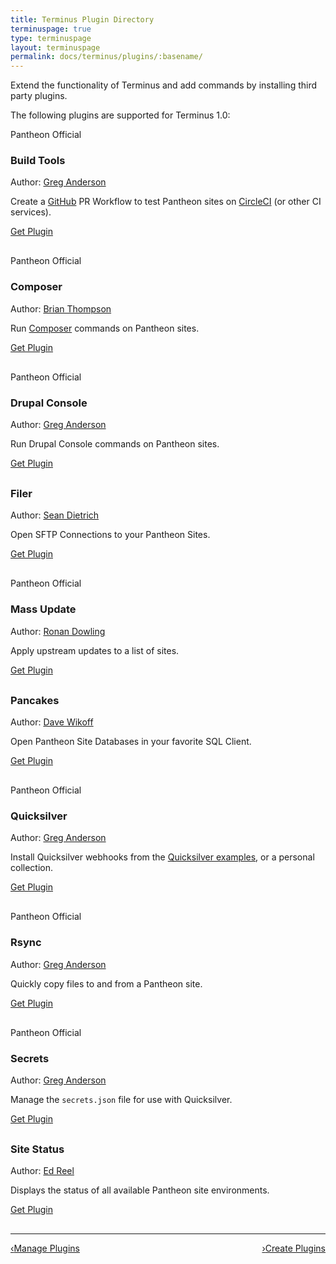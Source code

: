 ```yaml
---
title: Terminus Plugin Directory
terminuspage: true
type: terminuspage
layout: terminuspage
permalink: docs/terminus/plugins/:basename/
---
```

Extend the functionality of Terminus and add commands by installing third party plugins.

The following plugins are supported for Terminus 1.0:
<div class="row">
  <div style="margin-bottom:30px;" class="col-md-4">
    <div class="plugin-dir">
      <div class="pantheon-official">
        <div class="main-topic-info__plugin-image" style="background-image:url(/source/docs/assets/images/official-plugin.svg)"></div>
        <p>Pantheon Official</p>
      </div>
      <div class="terminus-plugin">
        <h3>Build Tools</h3>
          <p class="topic-info__description">Author: <a href="https://github.com/greg-1-anderson">Greg Anderson</a></p>
          <p class="topic-info__description">Create a <a href="https://github.com">GitHub</a> PR Workflow to test Pantheon sites on <a href="https://circleci.com/">CircleCI</a> (or other CI services).</p>
          <a href="https://github.com/pantheon-systems/terminus-build-tools-plugin" class="btn-primary btn get-plugin">Get Plugin</a>
      </div>
    </div>
  </div>
  <div style="margin-bottom:30px;" class="col-md-4">
    <div class="plugin-dir">
      <div class="pantheon-official">
        <div class="main-topic-info__plugin-image" style="background-image:url(/source/docs/assets/images/official-plugin.svg)"></div>
        <p>Pantheon Official</p>
      </div>
      <div class="terminus-plugin">
        <h3>Composer</h3>
        <p class="topic-info__description">Author: <a href="https://github.com/rvtraveller">Brian Thompson</a></p>
        <p class="topic-info__description">Run <a href="https://getcomposer.org/">Composer</a> commands on Pantheon sites.</p>
        <a href="https://github.com/pantheon-systems/terminus-composer-plugin" class="btn-primary btn get-plugin">Get Plugin</a>
      </div>
    </div>
  </div>
  <div style="margin-bottom:30px;" class="col-md-4">
  <div class="plugin-dir">
      <div class="pantheon-official">
        <div class="main-topic-info__plugin-image" style="background-image:url(/source/docs/assets/images/official-plugin.svg)"></div>
        <p>Pantheon Official</p>
      </div>
      <div class="terminus-plugin">
          <h3>Drupal Console</h3>
          <p class="topic-info__description">Author: <a href="https://github.com/greg-1-anderson">Greg Anderson</a></p>
          <p class="topic-info__description">Run Drupal Console commands on Pantheon sites.</p>
          <a href="https://github.com/pantheon-systems/terminus-drupal-console-plugin" class="btn-primary btn get-plugin">Get Plugin</a>
      </div>
    </div>
  </div>
</div>
<div class="row">
  <div style="margin-bottom:30px;" class="col-md-4">
    <div class="plugin-dir">
      <div class="terminus-plugin">
        <h3>Filer</h3>
        <p class="topic-info__description">Author: <a href="https://github.com/sean-e-dietrich">Sean Dietrich</a></p>
        <p class="topic-info__description">Open SFTP Connections to your Pantheon Sites.</p>
        <a href="https://github.com/terminus-plugin-project/terminus-filer-plugin" class="btn-primary btn get-plugin">Get Plugin</a>
      </div>
    </div>
  </div>
  <div style="margin-bottom:30px;" class="col-md-4">
    <div class="plugin-dir">
      <div class="pantheon-official">
        <div class="main-topic-info__plugin-image" style="background-image:url(/source/docs/assets/images/official-plugin.svg)"></div>
        <p>Pantheon Official</p>
      </div>
      <div class="terminus-plugin">
        <h3>Mass Update</h3>
        <p class="topic-info__description">Author: <a href="https://github.com/ronan">Ronan Dowling</a></p>
        <p class="topic-info__description">Apply upstream updates to a list of sites.</p>
        <a href="https://github.com/pantheon-systems/terminus-mass-update" class="btn-primary btn get-plugin">Get Plugin</a>
      </div>
    </div>
  </div>
  <div style="margin-bottom:30px;" class="col-md-4">
    <div class="plugin-dir">
      <div class="terminus-plugin">
        <h3>Pancakes</h3>
        <p class="topic-info__description">Author: <a href="https://github.com/derimagia">Dave Wikoff</a></p>
        <p class="topic-info__description">Open Pantheon Site Databases in your favorite SQL Client.</p>
        <a href="https://github.com/terminus-plugin-project/terminus-pancakes-plugin" class="btn-primary btn get-plugin">Get Plugin</a>
      </div>
    </div>
  </div>
</div>
<div class="row">
  <div style="margin-bottom:30px;" class="col-md-4">
    <div class="plugin-dir">
      <div class="pantheon-official">
        <div class="main-topic-info__plugin-image" style="background-image:url(/source/docs/assets/images/official-plugin.svg)"></div>
        <p>Pantheon Official</p>
      </div>
      <div class="terminus-plugin">
        <h3>Quicksilver</h3>
        <p class="topic-info__description">Author: <a href="https://github.com/greg-1-anderson">Greg Anderson</a></p>
        <p class="topic-info__description">Install Quicksilver webhooks from the <a href="https://github.com/pantheon-systems/quicksilver-examples">Quicksilver examples</a>, or a personal collection.</p>
        <a href="https://github.com/pantheon-systems/terminus-quicksilver-plugin" class="btn-primary btn get-plugin">Get Plugin</a>
      </div>
    </div>
  </div>
  <div style="margin-bottom:30px;" class="col-md-4">
    <div class="plugin-dir">
      <div class="pantheon-official">
        <div class="main-topic-info__plugin-image" style="background-image:url(/source/docs/assets/images/official-plugin.svg)"></div>
        <p>Pantheon Official</p>
      </div>
      <div class="terminus-plugin">
        <h3>Rsync</h3>
        <p class="topic-info__description">Author: <a href="https://github.com/greg-1-anderson">Greg Anderson</a></p>
        <p class="topic-info__description">Quickly copy files to and from a Pantheon site.</p>
        <a href="https://github.com/pantheon-systems/terminus-rsync-plugin" class="btn-primary btn get-plugin">Get Plugin</a>
      </div>
    </div>
  </div>
  <div style="margin-bottom:30px;" class="col-md-4">
    <div class="plugin-dir">
      <div class="pantheon-official">
        <div class="main-topic-info__plugin-image" style="background-image:url(/source/docs/assets/images/official-plugin.svg)"></div>
        <p>Pantheon Official</p>
      </div>
      <div class="terminus-plugin">
        <h3>Secrets</h3>
        <p class="topic-info__description">Author: <a href="https://github.com/greg-1-anderson">Greg Anderson</a></p>
        <p class="topic-info__description">Manage the <code>secrets.json</code> file for use with Quicksilver.</p>
        <a href="https://github.com/pantheon-systems/terminus-secrets-plugin" class="btn-primary btn get-plugin">Get Plugin</a>
      </div>
    </div>
  </div>
</div>
<div class="row">
  <div style="margin-bottom:30px;" class="col-md-4">
    <div class="plugin-dir">
      <div class="terminus-plugin">
        <h3>Site Status</h3>
        <p class="topic-info__description">Author: <a href="https://github.com/uberhacker">Ed Reel</a></p>
        <p class="topic-info__description">Displays the status of all available Pantheon site environments.</p>
        <a href="https://github.com/terminus-plugin-project/terminus-site-status-plugin" class="btn-primary btn get-plugin">Get Plugin</a>
      </div>
    </div>
  </div>
</div>
<div class="terminus-pager">
  <hr>
  <a style="float:left;" href="/docs/terminus/plugins"><span class="terminus-pager-lsaquo">&lsaquo;</span>Manage Plugins</a>
  <a style="float:right;" href="/docs/terminus/plugins/create"><span class="terminus-pager-rsaquo">&rsaquo;</span>Create Plugins</a>

</div>
